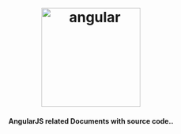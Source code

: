 <h1 align="center">
  <br>
  <img src="https://github.com/rupesh1310/AngularJSLearning/blob/main/angular.svg" alt="angular" width="200"></a>
<!--   <br>
  AngularJS Learning
  <br> -->
</h1>

<h4 align="center">AngularJS related Documents with source code.<a href="https://angularjs.org/" target="_blank"></a>.</h4>